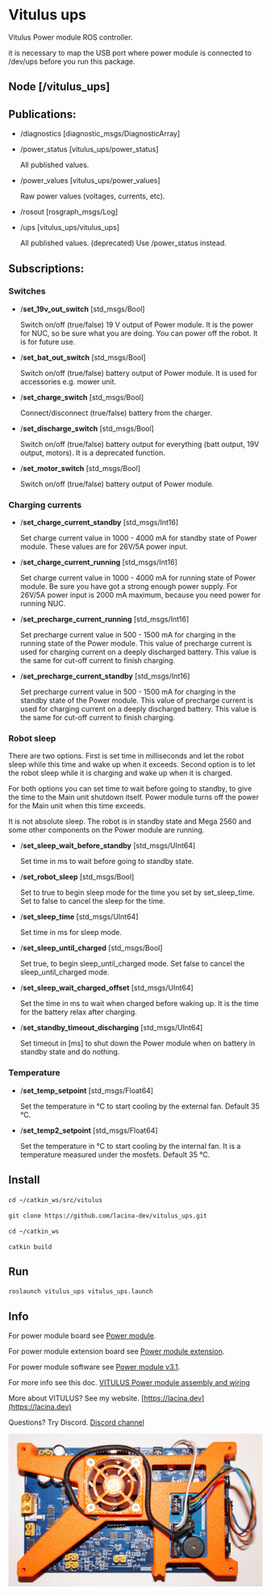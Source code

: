 # Vitulus ups
 Vitulus Power module ROS controller.

 it is necessary to map the USB port where power module is connected to /dev/ups before you run this package.


## Node [/vitulus_ups]

## Publications: 

 * /diagnostics [diagnostic_msgs/DiagnosticArray]

 * /power_status [vitulus_ups/power_status]

    All published values.

 * /power_values [vitulus_ups/power_values]

    Raw power values (voltages, currents, etc).

 * /rosout [rosgraph_msgs/Log]

 * /ups [vitulus_ups/vitulus_ups]

    All published values. (deprecated) Use /power_status instead.


## Subscriptions: 

### Switches

* /**set_19v_out_switch** [std_msgs/Bool]

    Switch on/off (true/false) 19 V output of Power module. It is the power for NUC, so be sure what you are doing. You can power off the robot. It is for future use.

* /**set_bat_out_switch** [std_msgs/Bool]

 	Switch on/off (true/false) battery output of Power module. It is used for accessories e.g. mower unit.

* /**set_charge_switch** [std_msgs/Bool]

    Connect/disconnect (true/false) battery from the charger.	

* /**set_discharge_switch** [std_msgs/Bool]

	Switch on/off (true/false) battery output for everything (batt output, 19V output, motors). It is a deprecated function.

* /**set_motor_switch** [std_msgs/Bool]

	Switch on/off (true/false) battery output of Power module.

### Charging currents

* /**set_charge_current_standby** [std_msgs/Int16]

	Set charge current value in 1000 - 4000 mA for standby state of Power module. These values are for 26V/5A power input.

* /**set_charge_current_running** [std_msgs/Int16]
	
    Set charge current value in 1000 - 4000 mA for running state of Power module. Be sure you have got a strong enough power supply. For 26V/5A power input is 2000 mA maximum, because you need power for running NUC.


* /**set_precharge_current_running** [std_msgs/Int16]

	Set precharge current value in 500 - 1500 mA for charging in the running state of the Power module. This value of precharge current is used for charging current on a deeply discharged battery. This value is the same for cut-off current to finish charging. 

 * /**set_precharge_current_standby** [std_msgs/Int16]
	
	Set precharge current value in 500 - 1500 mA for charging in the standby state of the Power module. This value of precharge current is used for charging current on a deeply discharged battery. This value is the same for cut-off current to finish charging. 

### Robot sleep
There are two options. First is set time in milliseconds and let the robot sleep while this time and wake up when it exceeds. Second option is to let the robot sleep while it is charging and wake up when it is charged. 

For both options you can set time to wait before going to standby, to give the time to the Main unit shutdown itself. Power module turns off the power for the Main unit when this time exceeds. 

It is not absolute sleep. The robot is in standby state and Mega 2560 and some other components on the Power module are running.

* /**set_sleep_wait_before_standby** [std_msgs/UInt64]

	Set time in ms to wait before going to standby state. 

* /**set_robot_sleep** [std_msgs/Bool]

	Set to true to begin sleep mode for the time you set by set_sleep_time.
    Set to false to cancel the sleep for the time.
	
* /**set_sleep_time** [std_msgs/UInt64]

	Set time in ms for sleep mode. 

* /**set_sleep_until_charged** [std_msgs/Bool]

	Set true, to begin sleep_until_charged mode.
    Set false to cancel the sleep_until_charged mode.


* /**set_sleep_wait_charged_offset** [std_msgs/UInt64]
	
	Set the time in ms to wait when charged before waking up. It is the time for the battery relax after charging.


* /**set_standby_timeout_discharging** [std_msgs/UInt64]
	
    Set timeout in [ms] to shut down the Power module when on battery in standby state and do nothing. 

### Temperature

* /**set_temp_setpoint** [std_msgs/Float64]

	Set the temperature in °C to start cooling by the external fan. Default 35 °C.

* /**set_temp2_setpoint** [std_msgs/Float64]

	Set the temperature in °C to start cooling by the internal fan. It is a temperature measured under the mosfets. Default 35 °C.

## Install

`cd ~/catkin_ws/src/vitulus`

`git clone https://github.com/lacina-dev/vitulus_ups.git`

`cd ~/catkin_ws`

`catkin build`

## Run

`roslaunch vitulus_ups vitulus_ups.launch`

## Info

For power module board see [Power module](https://github.com/lacina-dev/power_module).

For power module extension board see [Power module extension](https://github.com/lacina-dev/power_module_extension).

For power module software see [Power module v3.1](https://github.com/lacina-dev/powermodulev3_1).

For more info see this doc. 
[VITULUS Power module assembly and wiring](https://docs.google.com/document/d/1gbUeb38EpmrZyLzsyhS_GtbKjz4Z-vhWeXakbzIWZlc/edit?usp=sharing)


 More about VITULUS? See my website.
 [https://lacina.dev](https://lacina.dev)

 Questions? Try Discord.
 [Discord channel](https://discord.gg/YqeNV5hEVN)


 ![Power module assembled](DSC03553.JPG)
